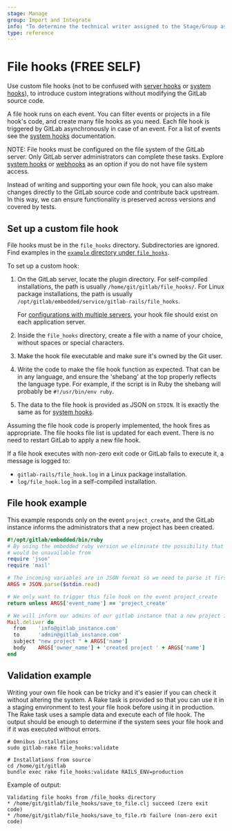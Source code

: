 ```yaml
---
stage: Manage
group: Import and Integrate
info: "To determine the technical writer assigned to the Stage/Group associated with this page, see https://about.gitlab.com/handbook/product/ux/technical-writing/#assignments"
type: reference
---
```


# File hooks **(FREE SELF)**

Use custom file hooks (not to be confused with [server hooks](server_hooks.md) or [system hooks](system_hooks.md)),
to introduce custom integrations without modifying the GitLab source code.

A file hook runs on each event. You can filter events or projects
in a file hook's code, and create many file hooks as you need. Each file hook is
triggered by GitLab asynchronously in case of an event. For a list of events
see the [system hooks](system_hooks.md) documentation.

NOTE:
File hooks must be configured on the file system of the GitLab server. Only GitLab
server administrators can complete these tasks. Explore
[system hooks](system_hooks.md) or [webhooks](../user/project/integrations/webhooks.md)
as an option if you do not have file system access.

Instead of writing and supporting your own file hook, you can also make changes
directly to the GitLab source code and contribute back upstream. In this way, we can
ensure functionality is preserved across versions and covered by tests.

## Set up a custom file hook

File hooks must be in the `file_hooks` directory. Subdirectories are ignored.
Find examples in the
[`example` directory under `file_hooks`](https://gitlab.com/gitlab-org/gitlab/-/tree/master/file_hooks/examples).

To set up a custom hook:

1. On the GitLab server, locate the plugin directory. For self-compiled installations, the path is usually
   `/home/git/gitlab/file_hooks/`. For Linux package installations, the path is usually
   `/opt/gitlab/embedded/service/gitlab-rails/file_hooks`.

   For [configurations with multiple servers](reference_architectures/index.md), your hook file should exist on each
   application server.

1. Inside the `file_hooks` directory, create a file with a name of your choice,
   without spaces or special characters.
1. Make the hook file executable and make sure it's owned by the Git user.
1. Write the code to make the file hook function as expected. That can be
   in any language, and ensure the 'shebang' at the top properly reflects the
   language type. For example, if the script is in Ruby the shebang will
   probably be `#!/usr/bin/env ruby`.
1. The data to the file hook is provided as JSON on `STDIN`. It is exactly the
   same as for [system hooks](system_hooks.md).

Assuming the file hook code is properly implemented, the hook fires
as appropriate. The file hooks file list is updated for each event. There is no
need to restart GitLab to apply a new file hook.

If a file hook executes with non-zero exit code or GitLab fails to execute it, a
message is logged to:

- `gitlab-rails/file_hook.log` in a Linux package installation.
- `log/file_hook.log` in a self-compiled installation.

## File hook example

This example responds only on the event `project_create`, and
the GitLab instance informs the administrators that a new project has been created.

```ruby
#!/opt/gitlab/embedded/bin/ruby
# By using the embedded ruby version we eliminate the possibility that our chosen language
# would be unavailable from
require 'json'
require 'mail'

# The incoming variables are in JSON format so we need to parse it first.
ARGS = JSON.parse($stdin.read)

# We only want to trigger this file hook on the event project_create
return unless ARGS['event_name'] == 'project_create'

# We will inform our admins of our gitlab instance that a new project is created
Mail.deliver do
  from    'info@gitlab_instance.com'
  to      'admin@gitlab_instance.com'
  subject "new project " + ARGS['name']
  body    ARGS['owner_name'] + 'created project ' + ARGS['name']
end
```

## Validation example

Writing your own file hook can be tricky and it's easier if you can check it
without altering the system. A Rake task is provided so that you can use it
in a staging environment to test your file hook before using it in production.
The Rake task uses a sample data and execute each of file hook. The output
should be enough to determine if the system sees your file hook and if it was
executed without errors.

```shell
# Omnibus installations
sudo gitlab-rake file_hooks:validate

# Installations from source
cd /home/git/gitlab
bundle exec rake file_hooks:validate RAILS_ENV=production
```

Example of output:

```plaintext
Validating file hooks from /file_hooks directory
* /home/git/gitlab/file_hooks/save_to_file.clj succeed (zero exit code)
* /home/git/gitlab/file_hooks/save_to_file.rb failure (non-zero exit code)
```
